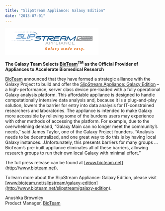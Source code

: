 ```yaml
---
title: "SlipStream Appliance: Galaxy Edition"
date: "2013-07-01"
---
```


<div class='center'><a href='http://www.bioteam.net/slipstream/galaxy-edition'><img src="/src/images/logos/SlipStreamApplianceLogo.png" alt="SlipStream Appliance - Galaxy Edition" width="300" /></a></div>

**The Galaxy Team Selects [BioTeam](http://bioteam.net)<sup>TM</sup> as the Official Provider of Appliances to Accelerate Biomedical Research**

[BioTeam](http://bioteam.net) announced that they have formed a strategic alliance with the Galaxy Project to build and offer the [SlipStream Appliance: Galaxy Edition](http://www.bioteam.net/slipstream/galaxy-edition) – a high-performance, server class device pre-loaded with a fully operational Galaxy analysis platform.  This affordable appliance is designed to handle computationally intensive data analysis and, because it is a plug-and-play solution, lowers the barrier for entry into data analysis for IT-constrained researchers and laboratories.  The appliance is intended to make Galaxy more accessible by relieving some of the burdens users may experience with other methods of accessing the platform.  For example, due to the overwhelming demand, “Galaxy Main can no longer meet the community’s needs,” said James Taylor, one of the Galaxy Project founders. “Analysis needs to be decentralized, and one great way to do this is by having local Galaxy instances…Unfortunately, this presents barriers for many groups … BioTeam’s pre-built appliance eliminates all of these barriers, allowing research groups to run their own local Galaxy with minimal effort.”

The full press release can be found at [www.bioteam.net](http://www.bioteam.net).

To learn more about the SlipStream Appliance: Galaxy Edition, please visit [www.bioteam.net/slipstream/galaxy-edition](http://www.bioteam.net/slipstream/galaxy-edition).

Anushka Brownley<br />
Product Manager, [BioTeam](http://bioteam.net)


